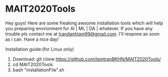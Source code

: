 # MAIT2020Tools
Hey guys! Here are some freaking awsome installation tools which will help you preparing environment for AI | ML | DA | whatever.
If you have any trouble pls contact me at trandanhlam99@gmail.com. I'll respone as soon as i can.
Have a nice day! 


Installation guide:(for Linux only)
1. Download: git clone https://github.com/lamtranBKHN/MAIT2020Tools/
2. cd MAIT2020Tools
3. bash "installationFile".sh 
